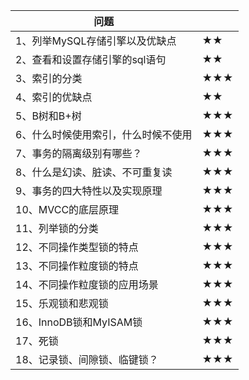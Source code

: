 | 问题                                |      |
| ----------------------------------- | ---- |
| 1、列举MySQL存储引擎以及优缺点      | ★★   |
| 2、查看和设置存储引擎的sql语句      | ★★   |
| 3、索引的分类                       | ★★★  |
| 4、索引的优缺点                     | ★★   |
| 5、B树和B+树                        | ★★★  |
| 6、什么时候使用索引，什么时候不使用 | ★★★  |
| 7、事务的隔离级别有哪些？           | ★★★  |
| 8、什么是幻读、脏读、不可重复读     | ★★★  |
| 9、事务的四大特性以及实现原理       | ★★★  |
| 10、MVCC的底层原理                  | ★★★  |
| 11、列举锁的分类                    | ★★★  |
| 12、不同操作类型锁的特点            | ★★★  |
| 13、不同操作粒度锁的特点            | ★★★  |
| 14、不同操作粒度锁的应用场景        | ★★★  |
| 15、乐观锁和悲观锁                  | ★★★  |
| 16、InnoDB锁和MyISAM锁              | ★★★  |
| 17、死锁                            | ★★★  |
| 18、记录锁、间隙锁、临键锁？        | ★★★  |

